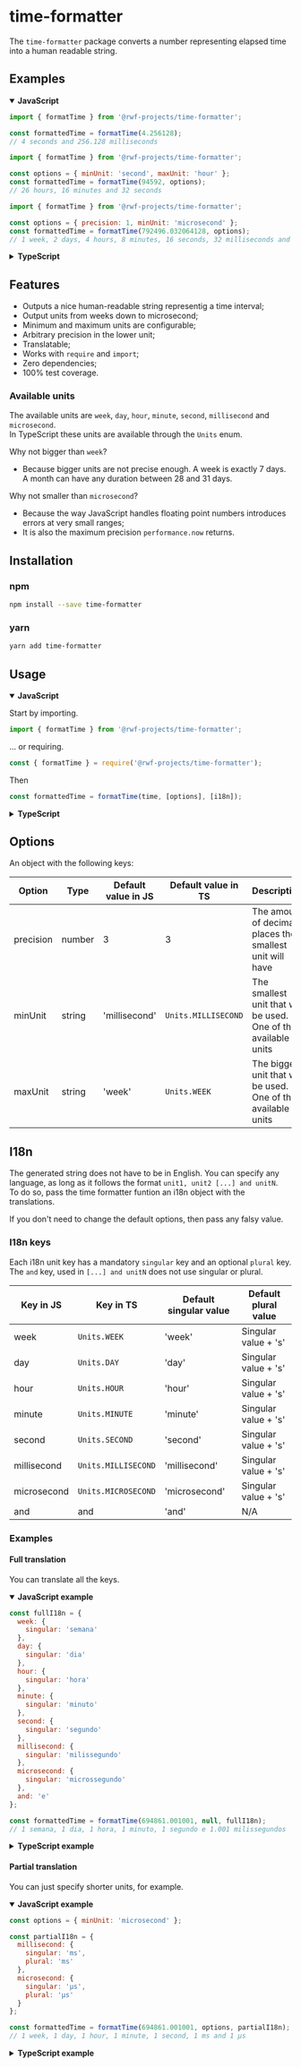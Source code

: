 # time-formatter

The `time-formatter` package converts a number representing elapsed time into a human readable string.

## Examples

<details open>
<summary><strong>JavaScript</strong></summary>

```js
import { formatTime } from '@rwf-projects/time-formatter';

const formattedTime = formatTime(4.256128);
// 4 seconds and 256.128 milliseconds
```

```js
import { formatTime } from '@rwf-projects/time-formatter';

const options = { minUnit: 'second', maxUnit: 'hour' };
const formattedTime = formatTime(94592, options);
// 26 hours, 16 minutes and 32 seconds
```

```js
import { formatTime } from '@rwf-projects/time-formatter';

const options = { precision: 1, minUnit: 'microsecond' };
const formattedTime = formatTime(792496.032064128, options);
// 1 week, 2 days, 4 hours, 8 minutes, 16 seconds, 32 milliseconds and 64.1 microseconds
```

</details>

<details>
<summary><strong>TypeScript</strong></summary>

```ts
import { formatTime } from '@rwf-projects/time-formatter';

const formattedTime: string = formatTime(4.256128);
// 4 seconds and 256.128 milliseconds
```

```ts
import { formatTime, Options, Units } from '@rwf-projects/time-formatter';

const options: Partial<Options> = { minUnit: Units.SECOND, maxUnit: Units.HOUR };
const formattedTime: string = formatTime(94592, options);
// 26 hours, 16 minutes and 32 seconds
```

```ts
import { formatTime, Options, Units } from '@rwf-projects/time-formatter';

const options: Partial<Options> = { precision: 1, minUnit: Units.MICROSECOND };
const formattedTime: string = formatTime(792496.032064128, options);
// 1 week, 2 days, 4 hours, 8 minutes, 16 seconds, 32 milliseconds and 64.1 microseconds
```

</details>

## Features

- Outputs a nice human-readable string representig a time interval;
- Output units from weeks down to microsecond;
- Minimum and maximum units are configurable;
- Arbitrary precision in the lower unit;
- Translatable;
- Works with `require` and `import`;
- Zero dependencies;
- 100% test coverage.

### Available units

The available units are `week`, `day`, `hour`, `minute`, `second`, `millisecond` and `microsecond`.  
In TypeScript these units are available through the `Units` enum.

Why not bigger than `week`?

- Because bigger units are not precise enough. A week is exactly 7 days. A month can have any duration between 28 and 31
  days.

Why not smaller than `microsecond`?

- Because the way JavaScript handles floating point numbers introduces errors at very small ranges;
- It is also the maximum precision `performance.now` returns.

## Installation

### npm

```bash
npm install --save time-formatter
```

### yarn

```bash
yarn add time-formatter
```

## Usage

<details open>
<summary><strong>JavaScript</strong></summary>

Start by importing.

```js
import { formatTime } from '@rwf-projects/time-formatter';
```

... or requiring.

```js
const { formatTime } = require('@rwf-projects/time-formatter');
```

Then

```js
const formattedTime = formatTime(time, [options], [i18n]);
```

</details>

<details>
<summary><strong>TypeScript</strong></summary>

```ts
import { formatTime, Options, I18n } from '@rwf-projects/time-formatter';

const formattedTime: string = formatTime(time, [options], [i18n]);
```

</details>

## Options

An object with the following keys:

| Option    | Type   | Default value in JS | Default value in TS | Description                                                     |
| --------- | ------ | ------------------- | ------------------- | --------------------------------------------------------------- |
| precision | number | 3                   | 3                   | The amount of decimal places the smallest unit will have        |
| minUnit   | string | 'millisecond'       | `Units.MILLISECOND` | The smallest unit that will be used. One of the available units |
| maxUnit   | string | 'week'              | `Units.WEEK`        | The biggest unit that will be used. One of the available units  |

## I18n

The generated string does not have to be in English. You can specify any language, as long as it follows the
format `unit1, unit2 [...] and unitN`.  
To do so, pass the time formatter funtion an i18n object with the translations.

If you don't need to change the default options, then pass any falsy value.

### I18n keys

Each i18n unit key has a mandatory `singular` key and an optional `plural` key.  
The `and` key, used in `[...] and unitN` does not use singular or plural.

| Key in JS   | Key in TS         | Default singular value | Default plural value |
| ----------- | ----------------- | ---------------------- | -------------------- |
| week        | `Units.WEEK`        | 'week'                 | Singular value + 's' |
| day         | `Units.DAY`         | 'day'                  | Singular value + 's' |
| hour        | `Units.HOUR`        | 'hour'                 | Singular value + 's' |
| minute      | `Units.MINUTE`      | 'minute'               | Singular value + 's' |
| second      | `Units.SECOND`      | 'second'               | Singular value + 's' |
| millisecond | `Units.MILLISECOND` | 'millisecond'          | Singular value + 's' |
| microsecond | `Units.MICROSECOND` | 'microsecond'          | Singular value + 's' |
| and         | and               | 'and'                  | N/A                  |

### Examples

#### Full translation

You can translate all the keys.

<details open>
<summary><strong>JavaScript example</strong></summary>

```js
const fullI18n = {
  week: {
    singular: 'semana'
  },
  day: {
    singular: 'dia'
  },
  hour: {
    singular: 'hora'
  },
  minute: {
    singular: 'minuto'
  },
  second: {
    singular: 'segundo'
  },
  millisecond: {
    singular: 'milissegundo'
  },
  microsecond: {
    singular: 'microssegundo'
  },
  and: 'e'
};

const formattedTime = formatTime(694861.001001, null, fullI18n);
// 1 semana, 1 dia, 1 hora, 1 minuto, 1 segundo e 1.001 milissegundos
```

</details>

<details>
<summary><strong>TypeScript example</strong></summary>

```ts
const fullI18n: I18n = {
  [Units.WEEK]: {
    singular: 'semana'
  },
  [Units.DAY]: {
    singular: 'dia'
  },
  [Units.HOUR]: {
    singular: 'hora'
  },
  [Units.MINUTE]: {
    singular: 'minuto'
  },
  [Units.SECOND]: {
    singular: 'segundo'
  },
  [Units.MILLISECOND]: {
    singular: 'milissegundo'
  },
  [Units.MICROSECOND]: {
    singular: 'microssegundo'
  },
  and: 'e'
};

const formattedTime: string = formatTime(694861.001001, null, fullI18n);
// 1 semana, 1 dia, 1 hora, 1 minuto, 1 segundo e 1.001 milissegundos
```

</details>

#### Partial translation

You can just specify shorter units, for example.

<details open>
<summary><strong>JavaScript example</strong></summary>

```js
const options = { minUnit: 'microsecond' };

const partialI18n = {
  millisecond: {
    singular: 'ms',
    plural: 'ms'
  },
  microsecond: {
    singular: 'μs',
    plural: 'μs'
  }
};

const formattedTime = formatTime(694861.001001, options, partialI18n);
// 1 week, 1 day, 1 hour, 1 minute, 1 second, 1 ms and 1 μs
```

</details>

<details>
<summary><strong>TypeScript example</strong></summary>

```ts
const options: Partial<Options> = { minUnit: 'microsecond' };

const partialI18n: Partial<I18n> = {
  [Units.MILLISECOND]: {
    singular: 'ms',
    plural: 'ms'
  },
  [Units.MICROSECOND]: {
    singular: 'μs',
    plural: 'μs'
  }
};

const formattedTime: string = formatTime(694861.001001, options, partialI18n);
// 1 week, 1 day, 1 hour, 1 minute, 1 second, 1 ms and 1 μs
```

</details>
